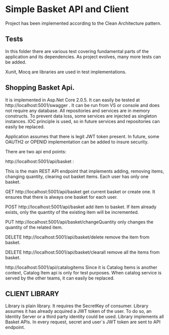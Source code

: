 # Simple Basket API and Client

Project has been implemented according to the Clean Architecture pattern.  


## Tests


In this folder there are various test covering fundamental parts of the application and its dependencies.  As project evolves, many more tests can be  added.

 Xunit, Mocq are libraries  are used in test implementations.  
 
 
 

## Shopping Basket Api. 

It is implemented in Asp.Net Core 2.0.5. 
It can easily be tested at http://localhost:5001/swagger . It can be run from VS or console and does not require any database. All repositories and services are in memory constructs. To prevent data loss, some services are injected as singleton instances. IOC principle is used, so in future services and repositories can easily be replaced. 

Application assumes that there is legit JWT token present. In future, some OAUTH2 or OPENID implementation can be added to insure security.

There are two api end points:

http://localhost:5001/api/basket : 

This is the main REST API endpoint that implements adding, removing items, changing quantity, clearing out  basket items. Each user has only one basket. 

GET http://localhost:5001/api/basket get current basket or create one. It ensures that there is always one basket for each user. 

POST http://localhost:5001/api/basket add item to basket. If item already exists, only the quantity of the  existing item will be incremented.

PUT http://localhost:5001/api/basket/changeQuantity only changes the quantity of the related item. 

DELETE http://localhost:5001/api/basket/delete remove the item from basket. 

DELETE http://localhost:5001/api/basket/clearall remove all  the items from basket. 


http://localhost:5001/api/catalogitems  Since it is Catalog Items is another context, Catalog Item api is only for test purposes. When catalog service is served by the other teams, it can easily be replaced. 

## CLIENT LIBRARY
Library is plain library. It requires the SecretKey of consumer. 
Library assumes it has already acquired a JWT token of the user. To do so, an Identity Server or a third party identity could be used. Library implements all Basket APIs. In every request, secret and user`s JWT token are sent to API endpoint. 



